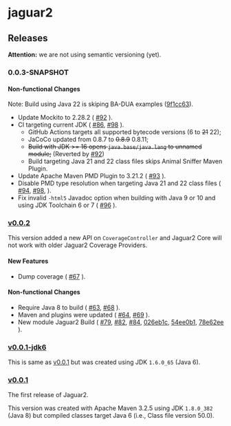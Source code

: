 # jaguar2

## Releases

**Attention:** we are not using semantic versioning (yet).

### 0.0.3-SNAPSHOT

#### Non-functional Changes

Note: Build using Java 22 is skiping BA-DUA examples ([9f1cc63](https://github.com/saeg/jaguar2/pull/98/commits/9f1cc635156ba0b4f4f5980ec7f9bfba6170443d)).

* Update Mockito to 2.28.2 (
  [#92](https://github.com/saeg/jaguar2/pull/92)
).
* CI targeting current JDK (
  [#86](https://github.com/saeg/jaguar2/pull/86),
  [#98](https://github.com/saeg/jaguar2/pull/98)
).
  * GitHub Actions targets all supported bytecode versions (6 to ~~21~~ 22);
  * JaCoCo updated from 0.8.7 to ~~0.8.9~~ 0.8.11;
  * ~~Build with JDK >= 16 opens `java.base/java.lang` to unnamed module;~~ (Reverted by [#92](https://github.com/saeg/jaguar2/pull/92))
  * Build targeting Java 21 and 22 class files skips Animal Sniffer Maven Plugin.
* Update Apache Maven PMD Plugin to 3.21.2 (
  [#93](https://github.com/saeg/jaguar2/pull/93)
).
* Disable PMD type resolution when targeting Java 21 and 22 class files (
  [#94](https://github.com/saeg/jaguar2/pull/94),
  [#98](https://github.com/saeg/jaguar2/pull/98),
).
* Fix invalid `-html5` Javadoc option when building with Java 9 or 10 and using JDK Toolchain 6 or 7 (
  [#96](https://github.com/saeg/jaguar2/pull/96)
).

### [v0.0.2](https://github.com/saeg/jaguar2/releases/tag/v0.0.2)

This version added a new API on `CoverageController` and Jaguar2 Core will not
work with older Jaguar2 Coverage Providers.

#### New Features

* Dump coverage (
  [#67](https://github.com/saeg/jaguar2/pull/67)
).

#### Non-functional Changes

* Require Java 8 to build (
  [#63](https://github.com/saeg/jaguar2/pull/63),
  [#68](https://github.com/saeg/jaguar2/pull/68)
).
* Maven and plugins were updated (
  [#64](https://github.com/saeg/jaguar2/pull/64),
  [#69](https://github.com/saeg/jaguar2/pull/69)
).
* New module Jaguar2 Build (
  [#79](https://github.com/saeg/jaguar2/pull/79),
  [#82](https://github.com/saeg/jaguar2/pull/82),
  [#84](https://github.com/saeg/jaguar2/pull/84),
  [026eb1c](https://github.com/saeg/jaguar2/commit/026eb1c0552390bd0fb61a311f8df1c1fcdc215c),
  [54ee0b1](https://github.com/saeg/jaguar2/commit/54ee0b19545d3da4af7bc4e167fa6e53e8e7ff56),
  [78e62ee](https://github.com/saeg/jaguar2/commit/78e62ee89c0540d8add8fed75ba73955fd65b515)
).

### [v0.0.1-jdk6](https://github.com/saeg/jaguar2/releases/tag/v0.0.1-jdk6)

This is same as [v0.0.1](https://github.com/saeg/jaguar2/releases/tag/v0.0.1)
but was created using JDK `1.6.0_65` (Java 6).

### [v0.0.1](https://github.com/saeg/jaguar2/releases/tag/v0.0.1)

The first release of Jaguar2.

This version was created with Apache Maven 3.2.5 using JDK `1.8.0_382` (Java 8)
but compiled classes target Java 6 (i.e., Class file version 50.0).
